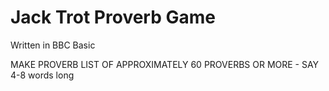 # Jack Trot Proverb Game
Written in BBC Basic

MAKE PROVERB LIST OF APPROXIMATELY 60 PROVERBS OR MORE - SAY 4-8 words long
